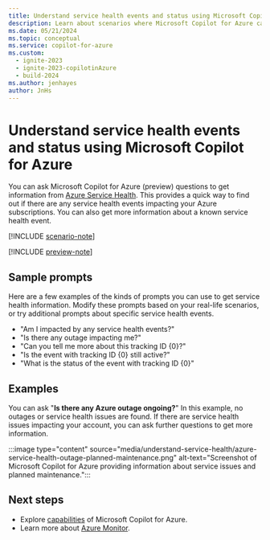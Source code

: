 ```yaml
---
title: Understand service health events and status using Microsoft Copilot for Azure
description: Learn about scenarios where Microsoft Copilot for Azure can provide information about service health events.
ms.date: 05/21/2024
ms.topic: conceptual
ms.service: copilot-for-azure
ms.custom:
  - ignite-2023
  - ignite-2023-copilotinAzure
  - build-2024
ms.author: jenhayes
author: JnHs
---
```


# Understand service health events and status using Microsoft Copilot for Azure

You can ask Microsoft Copilot for Azure (preview) questions to get information from [Azure Service Health](/azure/service-health/overview). This provides a quick way to find out if there are any service health events impacting your Azure subscriptions. You can also get more information about a known service health event.

[!INCLUDE [scenario-note](includes/scenario-note.md)]

[!INCLUDE [preview-note](includes/preview-note.md)]

## Sample prompts

Here are a few examples of the kinds of prompts you can use to get service health information. Modify these prompts based on your real-life scenarios, or try additional prompts about specific service health events.

- "Am I impacted by any service health events?"
- "Is there any outage impacting me?"
- "Can you tell me more about this tracking ID {0}?"
- "Is the event with tracking ID {0} still active?"
- "What is the status of the event with tracking ID {0}"

## Examples

You can ask "**Is there any Azure outage ongoing?**" In this example, no outages or service health issues are found. If there are service health issues impacting your account, you can ask further questions to get more information.

:::image type="content" source="media/understand-service-health/azure-service-health-outage-planned-maintenance.png" alt-text="Screenshot of Microsoft Copilot for Azure providing information about service issues and planned maintenance.":::

## Next steps

- Explore [capabilities](capabilities.md) of Microsoft Copilot for Azure.
- Learn more about [Azure Monitor](/azure/azure-monitor/).
